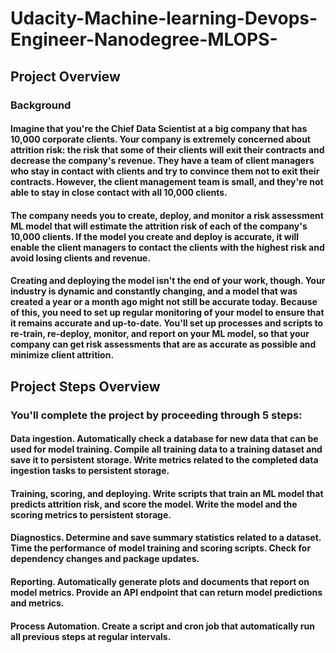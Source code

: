 # Udacity-Machine-learning-Devops-Engineer-Nanodegree-MLOPS-

## Project Overview
### Background
#### Imagine that you're the Chief Data Scientist at a big company that has 10,000 corporate clients. Your company is extremely concerned about attrition risk: the risk that some of their clients will exit their contracts and decrease the company's revenue. They have a team of client managers who stay in contact with clients and try to convince them not to exit their contracts. However, the client management team is small, and they're not able to stay in close contact with all 10,000 clients.

#### The company needs you to create, deploy, and monitor a risk assessment ML model that will estimate the attrition risk of each of the company's 10,000 clients. If the model you create and deploy is accurate, it will enable the client managers to contact the clients with the highest risk and avoid losing clients and revenue.

#### Creating and deploying the model isn't the end of your work, though. Your industry is dynamic and constantly changing, and a model that was created a year or a month ago might not still be accurate today. Because of this, you need to set up regular monitoring of your model to ensure that it remains accurate and up-to-date. You'll set up processes and scripts to re-train, re-deploy, monitor, and report on your ML model, so that your company can get risk assessments that are as accurate as possible and minimize client attrition.

## Project Steps Overview
### You'll complete the project by proceeding through 5 steps:

#### Data ingestion. Automatically check a database for new data that can be used for model training. Compile all training data to a training dataset and save it to persistent storage. Write metrics related to the completed data ingestion tasks to persistent storage.
#### Training, scoring, and deploying. Write scripts that train an ML model that predicts attrition risk, and score the model. Write the model and the scoring metrics to persistent storage.
#### Diagnostics. Determine and save summary statistics related to a dataset. Time the performance of model training and scoring scripts. Check for dependency changes and package updates.
#### Reporting. Automatically generate plots and documents that report on model metrics. Provide an API endpoint that can return model predictions and metrics.
#### Process Automation. Create a script and cron job that automatically run all previous steps at regular intervals.
